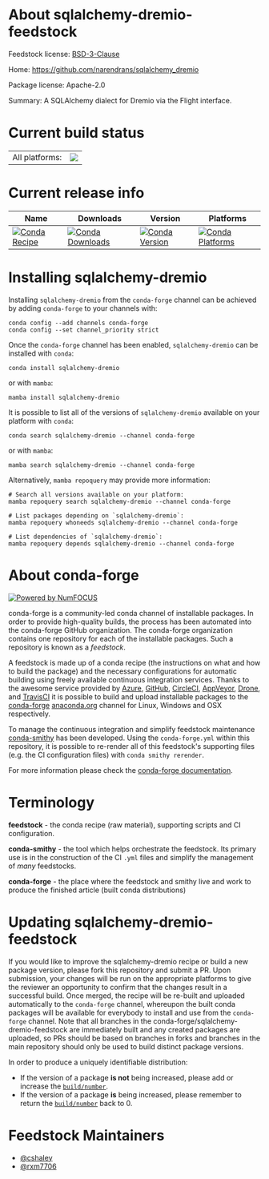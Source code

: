 About sqlalchemy-dremio-feedstock
=================================

Feedstock license: [BSD-3-Clause](https://github.com/conda-forge/sqlalchemy-dremio-feedstock/blob/main/LICENSE.txt)

Home: https://github.com/narendrans/sqlalchemy_dremio

Package license: Apache-2.0

Summary: A SQLAlchemy dialect for Dremio via the Flight interface.

Current build status
====================


<table><tr><td>All platforms:</td>
    <td>
      <a href="https://dev.azure.com/conda-forge/feedstock-builds/_build/latest?definitionId=17134&branchName=main">
        <img src="https://dev.azure.com/conda-forge/feedstock-builds/_apis/build/status/sqlalchemy-dremio-feedstock?branchName=main">
      </a>
    </td>
  </tr>
</table>

Current release info
====================

| Name | Downloads | Version | Platforms |
| --- | --- | --- | --- |
| [![Conda Recipe](https://img.shields.io/badge/recipe-sqlalchemy--dremio-green.svg)](https://anaconda.org/conda-forge/sqlalchemy-dremio) | [![Conda Downloads](https://img.shields.io/conda/dn/conda-forge/sqlalchemy-dremio.svg)](https://anaconda.org/conda-forge/sqlalchemy-dremio) | [![Conda Version](https://img.shields.io/conda/vn/conda-forge/sqlalchemy-dremio.svg)](https://anaconda.org/conda-forge/sqlalchemy-dremio) | [![Conda Platforms](https://img.shields.io/conda/pn/conda-forge/sqlalchemy-dremio.svg)](https://anaconda.org/conda-forge/sqlalchemy-dremio) |

Installing sqlalchemy-dremio
============================

Installing `sqlalchemy-dremio` from the `conda-forge` channel can be achieved by adding `conda-forge` to your channels with:

```
conda config --add channels conda-forge
conda config --set channel_priority strict
```

Once the `conda-forge` channel has been enabled, `sqlalchemy-dremio` can be installed with `conda`:

```
conda install sqlalchemy-dremio
```

or with `mamba`:

```
mamba install sqlalchemy-dremio
```

It is possible to list all of the versions of `sqlalchemy-dremio` available on your platform with `conda`:

```
conda search sqlalchemy-dremio --channel conda-forge
```

or with `mamba`:

```
mamba search sqlalchemy-dremio --channel conda-forge
```

Alternatively, `mamba repoquery` may provide more information:

```
# Search all versions available on your platform:
mamba repoquery search sqlalchemy-dremio --channel conda-forge

# List packages depending on `sqlalchemy-dremio`:
mamba repoquery whoneeds sqlalchemy-dremio --channel conda-forge

# List dependencies of `sqlalchemy-dremio`:
mamba repoquery depends sqlalchemy-dremio --channel conda-forge
```


About conda-forge
=================

[![Powered by
NumFOCUS](https://img.shields.io/badge/powered%20by-NumFOCUS-orange.svg?style=flat&colorA=E1523D&colorB=007D8A)](https://numfocus.org)

conda-forge is a community-led conda channel of installable packages.
In order to provide high-quality builds, the process has been automated into the
conda-forge GitHub organization. The conda-forge organization contains one repository
for each of the installable packages. Such a repository is known as a *feedstock*.

A feedstock is made up of a conda recipe (the instructions on what and how to build
the package) and the necessary configurations for automatic building using freely
available continuous integration services. Thanks to the awesome service provided by
[Azure](https://azure.microsoft.com/en-us/services/devops/), [GitHub](https://github.com/),
[CircleCI](https://circleci.com/), [AppVeyor](https://www.appveyor.com/),
[Drone](https://cloud.drone.io/welcome), and [TravisCI](https://travis-ci.com/)
it is possible to build and upload installable packages to the
[conda-forge](https://anaconda.org/conda-forge) [anaconda.org](https://anaconda.org/)
channel for Linux, Windows and OSX respectively.

To manage the continuous integration and simplify feedstock maintenance
[conda-smithy](https://github.com/conda-forge/conda-smithy) has been developed.
Using the ``conda-forge.yml`` within this repository, it is possible to re-render all of
this feedstock's supporting files (e.g. the CI configuration files) with ``conda smithy rerender``.

For more information please check the [conda-forge documentation](https://conda-forge.org/docs/).

Terminology
===========

**feedstock** - the conda recipe (raw material), supporting scripts and CI configuration.

**conda-smithy** - the tool which helps orchestrate the feedstock.
                   Its primary use is in the construction of the CI ``.yml`` files
                   and simplify the management of *many* feedstocks.

**conda-forge** - the place where the feedstock and smithy live and work to
                  produce the finished article (built conda distributions)


Updating sqlalchemy-dremio-feedstock
====================================

If you would like to improve the sqlalchemy-dremio recipe or build a new
package version, please fork this repository and submit a PR. Upon submission,
your changes will be run on the appropriate platforms to give the reviewer an
opportunity to confirm that the changes result in a successful build. Once
merged, the recipe will be re-built and uploaded automatically to the
`conda-forge` channel, whereupon the built conda packages will be available for
everybody to install and use from the `conda-forge` channel.
Note that all branches in the conda-forge/sqlalchemy-dremio-feedstock are
immediately built and any created packages are uploaded, so PRs should be based
on branches in forks and branches in the main repository should only be used to
build distinct package versions.

In order to produce a uniquely identifiable distribution:
 * If the version of a package **is not** being increased, please add or increase
   the [``build/number``](https://docs.conda.io/projects/conda-build/en/latest/resources/define-metadata.html#build-number-and-string).
 * If the version of a package **is** being increased, please remember to return
   the [``build/number``](https://docs.conda.io/projects/conda-build/en/latest/resources/define-metadata.html#build-number-and-string)
   back to 0.

Feedstock Maintainers
=====================

* [@cshaley](https://github.com/cshaley/)
* [@rxm7706](https://github.com/rxm7706/)

